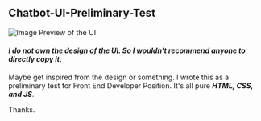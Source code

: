 ## Chatbot-UI-Preliminary-Test

![Image Preview of the UI](https://lh3.googleusercontent.com/h4DL8aqTkBK_MefqAlXfkdoFM4vbpfuR3ye5p7DOaMoQqLJo0jDrPok4MNtXBGAVCz5EzCubIqbAPQ=w1920-h950-rw)

#### _I do not own the design of the UI. So I wouldn't recommend anyone to directly copy it._  
Maybe get inspired from the design or something.
I wrote this as a preliminary test for Front End Developer Position.
It's all pure ***HTML, CSS, and JS***.


Thanks.
